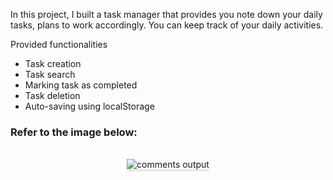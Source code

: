 In this project, I built a task manager that provides you note down your daily tasks, plans to work accordingly.
You can keep track of your daily activities.

Provided functionalities
 - Task creation
 - Task search
 - Marking task as completed
 - Task deletion
 - Auto-saving using localStorage

### Refer to the image below:

<br/>
<div style="text-align: center;">
    <img src="https://res.cloudinary.com/dcs5alc6l/image/upload/v1671119637/Portfolio/ezgif.com-gif-maker_hpr1ds.gif" alt="comments output" style="max-width:70%;box-shadow:0 2.8px 2.2px rgba(0, 0, 0, 0.12)">
</div>
<br/>

